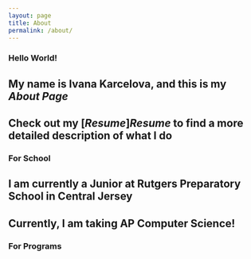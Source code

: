 ```yaml
---
layout: page
title: About
permalink: /about/
---
```

### Hello World!

## My name is Ivana Karcelova, and this is my *About Page*
## Check out my [***Resume***]***Resume*** to find a more detailed description of what I do

### For School

## I am currently a Junior at **Rutgers Preparatory School** in Central Jersey
## Currently, I am taking AP Computer Science!

### For Programs

##
